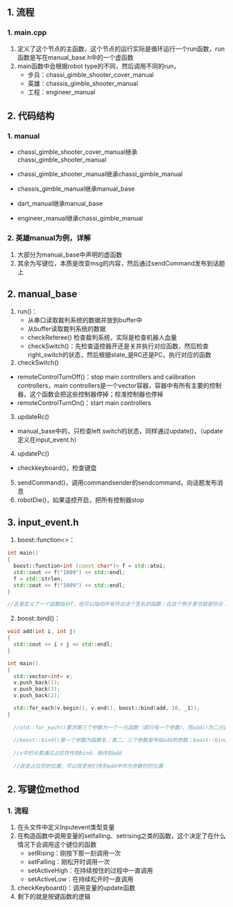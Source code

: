 ## 1. 流程

### 1. main.cpp

1. 定义了这个节点的主函数，这个节点的运行实际是循环运行一个run函数，run函数是写在manual_base.h中的一个虚函数
2. main函数中会根据robot type的不同，然后调用不同的run，
   - 步兵：chassi_gimble_shooter_cover_manual
   - 英雄：chassis_gimble_shooter_manual
   - 工程：engineer_manual

## 2. 代码结构

### 1. manual

- chassi_gimble_shooter_cover_manual继承chassi_gimble_shooter_manual
- chassi_gimble_shooter_manual继承chassi_gimble_manual
- chassis_gimble_manual继承manual_base



- dart_manual继承manual_base
- engineer_manual继承chassi_gimble_manual

### 2. 英雄manual为例，详解

1. 大部分为manual_base中声明的虚函数
2. 其余为写键位，本质是改变msg的内容，然后通过sendCommand发布到话题上

## 2.  manual_base

1. run()：
   - 从串口读取裁判系统的数据并放到buffer中
   - 从buffer读取裁判系统的数据
   - checkReferee() 检查裁判系统，实际是检查机器人血量
   - checkSwitch()：先检查遥控器开还是关并执行对应函数，然后检查right_switch的状态，然后根据state_是RC还是PC，执行对应的函数
2. checkSwitch()

- remoteControlTurnOff()：stop main controllers and calibration controllers，main controllers是一个vector容器，容器中有所有主要的控制器，这个函数会把这些控制器停掉；校准控制器也停掉
- remoteControlTurnOn()：start main controllers

3. updateRc()

- manual_base中的，只检查left switch的状态，同样通过update()，（update定义在input_event.h）

4. updatePc()

- checkkeyboard()，检查键盘

5. sendCommand()，调用commandsender的sendcommand，向话题发布消息
6. robotDie()，如果遥控开启，把所有控制器stop

## 3. input_event.h

1. boost::function<>：

```c++
int main() 
{ 
  boost::function<int (const char*)> f = std::atoi; 
  std::cout << f("1609") << std::endl; 
  f = std::strlen; 
  std::cout << f("1609") << std::endl; 
} 

//这里定义了一个函数指针f，他可以指向所有符合这个签名的函数；在这个例子里也就是符合：返回int，传入参数为const char*的函数
```

2. boost::bind()：

```c++
void add(int i, int j) 
{ 
  std::cout << i + j << std::endl; 
} 

int main() 
{ 
  std::vector<int> v; 
  v.push_back(1); 
  v.push_back(3); 
  v.push_back(2); 

  std::for_each(v.begin(), v.end(), boost::bind(add, 10, _1));
}
    
  //std::for_each()要求第三个参数为一个一元函数（即只有一个参数），而add()为二元函数；这时我们就可以通过boost::bind
    
  //boost::bind()第一个参数为函数名；第二、三个参数是传给add的参数；boost::bind的第三个参数为占位符，有_1、_2、_3、...，有几个占位符，那么别人调用这个boost::bind时，得到的就是一个几元函数
    
  //v中的元素通过占位符传到bind，再传到add
    
  //改变占位符的位置，可以改变他们传到add中作为参数时的位置
```



## 2. 写键位method

### 1. 流程

1. 在头文件中定义Inputevent类型变量
2. 在构造函数中调用变量的setfalling、setrising之类的函数，这个决定了在什么情况下会调用这个键位的函数
   - setRising：刚按下那一刻调用一次
   - setFalling：刚松开时调用一次
   - setActiveHigh：在持续按住的过程中一直调用
   - setActiveLow：在持续松开时一直调用
3. checkKeyboard()：调用变量的update函数
4. 剩下的就是按键函数的逻辑